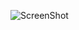 ![ScreenShot](https://github.com/SilleKock/mini_ex/blob/master/mini_ex_2/Sk%C3%A6rmbillede%202018-02-19%20kl.%2022.10.09.png)

